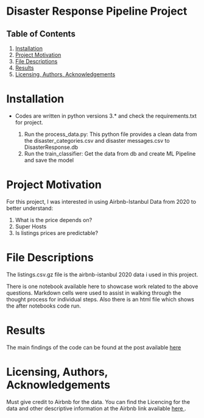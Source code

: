 # Disaster Response Pipeline Project

## Table of Contents

1. <a href = "#Installation"> Installation </a>
2. <a href = "#Project-Motivation" > Project Motivation </a>
3. <a href = "#File-Descriptions" > File Descriptions </a>
4. <a href = "#Results" > Results </a>
5. <a href = "#licensing-authors-acknowledgements" > Licensing, Authors, Acknowledgements </a>


# Installation

- Codes are written in python versions 3.* and check the requirements.txt for project.

    1. Run the process_data.py: This python file provides a clean data from the disaster_categories.csv and disaster messages.csv to DisasterResponse.db
    2. Run the train_classifier: Get the data from db and create ML Pipeline and save the model
  
  
# Project Motivation

For this project, I was interested in using Airbnb-Istanbul Data from 2020 to better understand:

1. What is the price depends on?
2. Super Hosts 
3. Is listings prices are predictable?


# File Descriptions

The listings.csv.gz file is the airbnb-istanbul 2020 data i used in this project.

There is one notebook available here to showcase work related to the above questions. Markdown cells were used to assist in walking through the thought process for individual steps. Also there is an html file which shows the after notebooks code run. 



# Results

The main findings of the code can be found at the post available <a href = "https://medium.com/analytics-vidhya/airbnb-hosts-and-where-to-find-them-4c204dfd1138" >here</a>



# Licensing, Authors, Acknowledgements

Must give credit to Airbnb for the data. You can find the Licencing for the data and other descriptive information at the Airbnb link available <a href = "http://insideairbnb.com/get-the-data.html" > here </a>. 